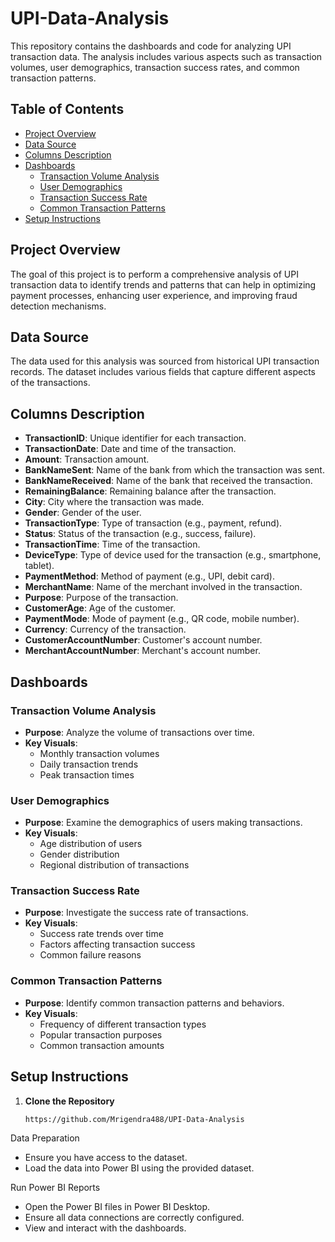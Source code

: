 # UPI-Data-Analysis


This repository contains the dashboards and code for analyzing UPI transaction data. The analysis includes various aspects such as transaction volumes, user demographics, transaction success rates, and common transaction patterns.

## Table of Contents

- [Project Overview](#project-overview)
- [Data Source](#data-source)
- [Columns Description](#columns-description)
- [Dashboards](#dashboards)
  - [Transaction Volume Analysis](#transaction-volume-analysis)
  - [User Demographics](#user-demographics)
  - [Transaction Success Rate](#transaction-success-rate)
  - [Common Transaction Patterns](#common-transaction-patterns)
- [Setup Instructions](#setup-instructions)

## Project Overview

The goal of this project is to perform a comprehensive analysis of UPI transaction data to identify trends and patterns that can help in optimizing payment processes, enhancing user experience, and improving fraud detection mechanisms.

## Data Source

The data used for this analysis was sourced from historical UPI transaction records. The dataset includes various fields that capture different aspects of the transactions.

## Columns Description

- **TransactionID**: Unique identifier for each transaction.
- **TransactionDate**: Date and time of the transaction.
- **Amount**: Transaction amount.
- **BankNameSent**: Name of the bank from which the transaction was sent.
- **BankNameReceived**: Name of the bank that received the transaction.
- **RemainingBalance**: Remaining balance after the transaction.
- **City**: City where the transaction was made.
- **Gender**: Gender of the user.
- **TransactionType**: Type of transaction (e.g., payment, refund).
- **Status**: Status of the transaction (e.g., success, failure).
- **TransactionTime**: Time of the transaction.
- **DeviceType**: Type of device used for the transaction (e.g., smartphone, tablet).
- **PaymentMethod**: Method of payment (e.g., UPI, debit card).
- **MerchantName**: Name of the merchant involved in the transaction.
- **Purpose**: Purpose of the transaction.
- **CustomerAge**: Age of the customer.
- **PaymentMode**: Mode of payment (e.g., QR code, mobile number).
- **Currency**: Currency of the transaction.
- **CustomerAccountNumber**: Customer's account number.
- **MerchantAccountNumber**: Merchant's account number.

## Dashboards

### Transaction Volume Analysis

- **Purpose**: Analyze the volume of transactions over time.
- **Key Visuals**:
  - Monthly transaction volumes
  - Daily transaction trends
  - Peak transaction times

### User Demographics

- **Purpose**: Examine the demographics of users making transactions.
- **Key Visuals**:
  - Age distribution of users
  - Gender distribution
  - Regional distribution of transactions

### Transaction Success Rate

- **Purpose**: Investigate the success rate of transactions.
- **Key Visuals**:
  - Success rate trends over time
  - Factors affecting transaction success
  - Common failure reasons

### Common Transaction Patterns

- **Purpose**: Identify common transaction patterns and behaviors.
- **Key Visuals**:
  - Frequency of different transaction types
  - Popular transaction purposes
  - Common transaction amounts

## Setup Instructions

1. **Clone the Repository**
   ```bash
   https://github.com/Mrigendra488/UPI-Data-Analysis

Data Preparation

* Ensure you have access to the dataset.
* Load the data into Power BI using the provided dataset.

Run Power BI Reports

* Open the Power BI files in Power BI Desktop.
* Ensure all data connections are correctly configured.
* View and interact with the dashboards.
